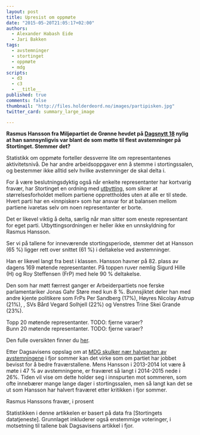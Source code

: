 ```yaml
---
layout: post
title: Upresist om oppmøte
date: "2015-05-20T21:05:17+02:00"
authors:
  - Alexander Habash Eide
  - Jari Bakken
tags:
  - avstemninger
  - stortinget
  - oppmøte
  - mdg
scripts:
  - d3
  - c3
  - __title__
published: true
comments: false
thumbnail: "http://files.holderdeord.no/images/partipisken.jpg"
twitter_card: summary_large_image

---
```


**Rasmus Hansson fra Miljøpartiet de Grønne hevdet på [Dagsnytt 18](http://tv.nrk.no/serie/dagsnytt-atten-tv/NNFA56050715/07-05-2015#t=12m15s) nylig at han sannsynligvis var blant de som møtte til flest avstemninger på Stortinget. Stemmer det?**

Statistikk om oppmøte forteller dessverre lite om representantenes aktivitetsnivå. De har andre  arbeidsoppgaver enn å stemme i stortingssalen, og bestemmer ikke alltid selv hvilke avstemninger de skal delta i.

For å være beslutningsdyktig også når enkelte representanter har kortvarig fravær, har Stortinget en ordning med [utbytting](http://www.stortinget.no/no/Stortinget-og-demokratiet/Arbeidet/Voteringer/), som sikrer at størrelsesforholdet mellom partiene opprettholdes uten at alle er til stede. Hvert parti har en «innpisker» som har ansvar for at balansen mellom partiene ivaretas selv om noen representanter er borte.

Det er likevel viktig å delta, særlig når man sitter som eneste representant for eget parti. Utbyttingsordningen er heller ikke en unnskyldning for Rasmus Hansson.

Ser vi på tallene for inneværende stortingsperiode, stemmer det at Hansson (65 %) ligger rett over snittet (61 %) i deltakelse ved avstemninger.

Han er likevel langt fra best i klassen. Hansson havner på 82. plass av dagens 169 møtende representanter. På toppen ruver nemlig Sigurd Hille (H) og Roy Steffensen (FrP) med hele 90 % deltakelse.

Den som har møtt færrest ganger er Arbeiderpartiets noe ferske parlamentariker Jonas Gahr Støre med kun 8 %. Bunnsjiktet deler han med andre kjente politikere som FrPs Per Sandberg (17%), Høyres Nicolay Astrup (21%), , SVs Bård Vegard Solhjell (22%) og Venstres Trine Skei Grande (23%).

<div id="{{ page.title | slugify }}-top"></div>
<figcaption>Topp 20 møtende representanter. TODO: fjerne varaer?</figcaption>

<div id="{{ page.title | slugify }}-bottom"></div>
<figcaption>Bunn 20 møtende representanter. TODO: fjerne varaer?</figcaption>

Den fulle oversikten finner du [her](https://docs.google.com/spreadsheets/d/17JEM8hrYx-k98rO1o1l1yVWHyj8hiogi0GKVrAkaASw/edit?usp=sharing).

Etter Dagsavisens oppslag om at [MDG skulker nær halvparten av avstemningene](http://www.dagsavisen.no/innenriks/skulker-n%C3%A6r-%C3%A9n-av-to-voteringer-p%C3%A5-stortinget-1.291663) i fjor sommer kan det virke som om partiet har jobbet bevisst for å bedre fraværstallene. Mens Hansson i 2013-2014 lot være å møte i 47 % av avstemningene, er fraværet så langt i 2014-2015 nede i 26%. Tiden vil vise om dette holder seg i innspurten mot sommeren, som ofte innebærer mange lange dager i stortingssalen, men så langt kan det se ut som Hansson har halvert fraværet etter kritikken i fjor sommer.

<div id="{{ page.title | slugify }}-rajh"></div>
<figcaption>Rasmus Hanssons fravær, i prosent</figcaption>

Statistikken i denne artikkelen er basert på data fra [Stortingets datatjeneste]. Grunnlaget inkluderer også enstemmige voteringer, i motsetning til tallene bak Dagsavisens artikkel i fjor.
